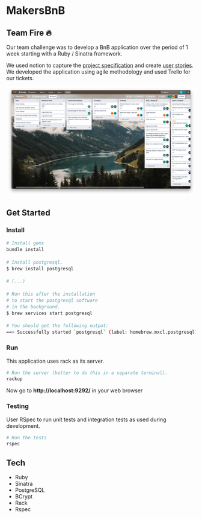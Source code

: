 # MakersBnB

## Team Fire 🔥

Our team challenge was to develop a BnB application over the period of 1 week starting with a Ruby / Sinatra framework.

We used notion to capture the [project specification](design/team-fire-spec.md) and create [user stories](design/user-stories.md). We developed the application using agile methodology and used Trello for our tickets.

!['Image of our Trello board'](design/team-fire-trello.png "Team fire Trello Board")

## Get Started

### Install

```bash
# Install gems
bundle install

# Install postgresql.
$ brew install postgresql

# (...)

# Run this after the installation
# to start the postgresql software
# in the background.
$ brew services start postgresql

# You should get the following output:
==> Successfully started `postgresql` (label: homebrew.mxcl.postgresql)
```

### Run

This application uses rack as its server.

```bash
# Run the server (better to do this in a separate terminal).
rackup
```

Now go to **http://localhost:9292/** in your web browser

### Testing

User RSpec to run unit tests and integration tests as used during development.

```bash
# Run the tests
rspec
```

## Tech

* Ruby
* Sinatra
* PostgreSQL
* BCrypt
* Rack
* Rspec
